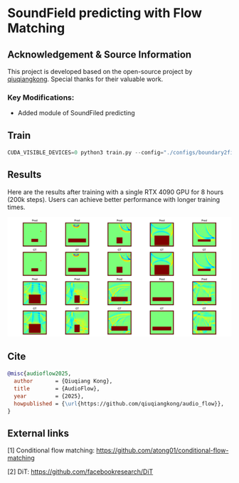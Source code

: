 # SoundField predicting with Flow Matching

## Acknowledgement & Source Information

This project is developed based on the open-source project by [qiuqiangkong](https://github.com/qiuqiangkong/audio_flow/tree/main ). Special thanks for their valuable work.

### Key Modifications:
- Added module of SoundFiled predicting

## Train

```python
CUDA_VISIBLE_DEVICES=0 python3 train.py --config="./configs/boundary2field.yaml"
```

## Results

Here are the results after training with a single RTX 4090 GPU for 8 hours (200k steps). Users can achieve better performance with longer training times.

<img src="images/flow_pred_0.03.png" width="800">



## Cite

```bibtex
@misc{audioflow2025,
  author       = {Qiuqiang Kong},
  title        = {AudioFlow},
  year         = {2025},
  howpublished = {\url{https://github.com/qiuqiangkong/audio_flow}},
}
```

## External links

[1] Conditional flow matching: https://github.com/atong01/conditional-flow-matching

[2] DiT: https://github.com/facebookresearch/DiT